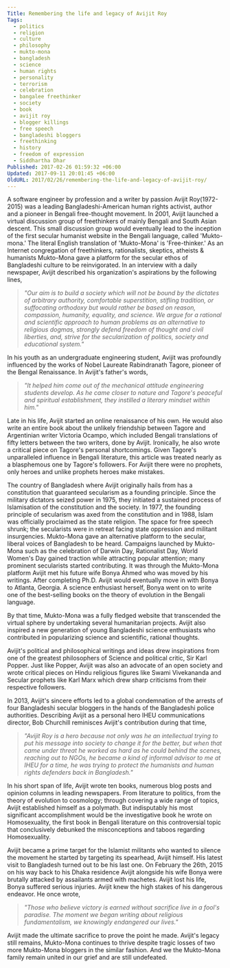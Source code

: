 ```yaml
---
Title: Remembering the life and legacy of Avijit Roy
Tags:
  - politics
  - religion
  - culture
  - philosophy
  - mukto-mona
  - bangladesh
  - science
  - human rights
  - personality
  - terrorism
  - celebration
  - bangalee freethinker
  - society
  - book
  - avijit roy
  - blogger killings
  - free speech
  - bangladeshi bloggers
  - freethinking
  - history
  - freedom of expression
  - Siddhartha Dhar
Published: 2017-02-26 01:59:32 +06:00
Updated: 2017-09-11 20:01:45 +06:00
OldURL: 2017/02/26/remembering-the-life-and-legacy-of-avijit-roy/
---
```



A software engineer by profession and a writer by passion Avijit Roy(1972-2015) was a leading Bangladeshi-American human rights activist, author and a pioneer in Bengali free-thought movement. In 2001, Avijit launched a virtual discussion group of freethinkers of mainly Bengali and South Asian descent. This small discussion group would eventually lead to the inception of the first secular humanist website in the Bengali language, called 'Mukto-mona.' The literal English translation of 'Mukto-Mona' is 'Free-thinker.' As an Internet congregation of freethinkers, rationalists, skeptics, atheists & humanists Mukto-Mona gave a platform for the secular ethos of Bangladeshi culture to be reinvigorated.  In an interview with a daily newspaper, Avijit described his organization's aspirations by the following lines, 



<blockquote><em>"Our aim is to build a society which will not be bound by the dictates of arbitrary authority, comfortable superstition, stifling tradition, or suffocating orthodoxy but would rather be based on reason, compassion, humanity, equality, and science. We argue for a rational and scientific approach to human problems as an alternative to religious dogmas, strongly defend freedom of thought and civil liberties, and, strive for the secularization of politics, society and educational system."</em></blockquote>



In his youth as an undergraduate engineering student, Avijit was profoundly influenced by the works of Nobel Laureate Rabindranath Tagore, pioneer of the Bengal Renaissance. In Avijit's father's words,



<blockquote><em>"It helped him come out of the mechanical attitude engineering students develop. As he came closer to nature and Tagore's peaceful and spiritual establishment, they instilled a literary mindset within him."</em></blockquote>



Late in his life, Avijit started an online renaissance of his own. He would also write an entire book about the unlikely friendship between Tagore and Argentinian writer Victoria Ocampo, which included Bengali translations of fifty letters between the two writers, done by Avijit. Ironically, he also wrote a critical piece on Tagore's personal shortcomings. Given Tagore's unparalleled influence in Bengali literature, this article was treated nearly as a blasphemous one by Tagore's followers. For Avijit there were no prophets, only heroes and unlike prophets heroes make mistakes. 

The country of Bangladesh where Avijit originally hails from has a constitution that guaranteed secularism as a founding principle. Since the military dictators seized power in 1975, they initiated a sustained process of Islamisation of the constitution and the society. In 1977, the founding principle of secularism was axed from the constitution and in 1988, Islam was officially proclaimed as the state religion. The space for free speech shrunk; the secularists were in retreat facing state oppression and militant insurgencies. Mukto-Mona gave an alternative platform to the secular, liberal voices of Bangladesh to be heard. Campaigns launched by Mukto-Mona such as the celebration of Darwin Day, Rationalist Day, World Women's Day gained traction while attracting popular attention; many prominent secularists started contributing. It was through the Mukto-Mona platform Avijit met his future wife Bonya Ahmed who was moved by his writings. After completing  Ph.D. Avijit would eventually move in with Bonya to Atlanta, Georgia. A science enthusiast herself, Bonya went on to write one of the best-selling books on the theory of evolution in the Bengali language. 

By that time, Mukto-Mona was a fully fledged website that transcended the virtual sphere by undertaking several humanitarian projects. Avijit also inspired a new generation of young Bangladeshi science enthusiasts who contributed in popularizing science and scientific, rational thoughts.  

Avijit's political and philosophical writings and ideas drew inspirations from one of the greatest philosophers of Science and political critic, Sir Karl Popper. Just like Popper, Avijit was also an advocate of an open society and wrote critical pieces on Hindu religious figures like Swami Vivekananda and Secular prophets like Karl Marx which drew sharp criticisms from their respective followers. 

In 2013, Avijit's sincere efforts led to a global condemnation of the arrests of four Bangladeshi secular bloggers in the hands of the Bangladeshi police authorities. Describing Avijit as a personal hero IHEU communications director, Bob Churchill reminisces Avijit's contribution during that time,



<blockquote><em>"Avijit Roy is a hero because not only was he an intellectual trying to put his message into society to change it for the better, but when that came under threat he worked as hard as he could behind the scenes, reaching out to NGOs, he became a kind of informal advisor to me at IHEU for a time, he was trying to protect the humanists and human rights defenders back in Bangladesh." </em></blockquote>



In his short span of life, Avijit wrote ten books, numerous blog posts and opinion columns in leading newspapers. From literature to politics, from the theory of evolution to cosmology; through covering a wide range of topics, Avijit established himself as a polymath. But indisputably his most significant accomplishment would be the investigative book he wrote on Homosexuality, the first book in Bengali literature on this controversial topic that conclusively debunked the misconceptions and taboos regarding Homosexuality. 

Avijit became a prime target for the Islamist militants who wanted to silence the movement he started by targeting its spearhead, Avijit himself. His latest visit to Bangladesh turned out to be his last one. On February the 26th, 2015 on his way back to his Dhaka residence Avijit alongside his wife Bonya were brutally attacked by assailants armed with machetes. Avijit lost his life, Bonya suffered serious injuries. Avijit knew the high stakes of his dangerous endeavor. He once wrote,



<blockquote><em>"Those who believe victory is earned without sacrifice live in a fool's paradise. The moment we began writing about religious fundamentalism, we knowingly endangered our lives."</em></blockquote>



Avijit made the ultimate sacrifice to prove the point he made. Avijit's legacy still remains, Mukto-Mona continues to thrive despite tragic losses of two more Mukto-Mona bloggers in the similar fashion. And we the Mukto-Mona family remain united in our grief and are still undefeated. 





